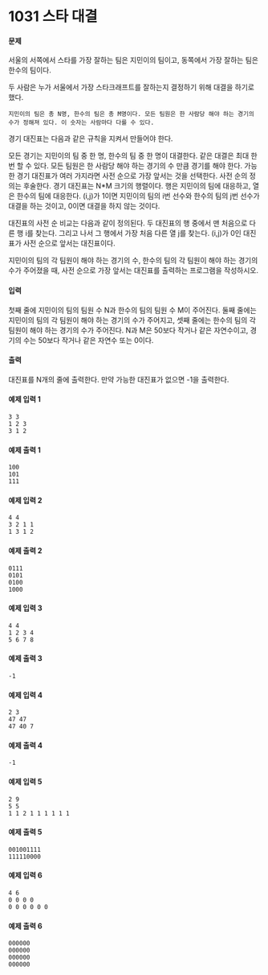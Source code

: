 # 1031 스타 대결
#### 문제
서울의 서쪽에서 스타를 가장 잘하는 팀은 지민이의 팀이고, 동쪽에서 가장 잘하는 팀은 한수의 팀이다.

두 사람은 누가 서울에서 가장 스타크래프트를 잘하는지 결정하기 위해 대결을 하기로 했다.
```
지민이의 팀은 총 N명, 한수의 팀은 총 M명이다. 모든 팀원은 한 사람당 해야 하는 경기의 수가 정해져 있다. 이 숫자는 사람마다 다를 수 있다.
```
경기 대진표는 다음과 같은 규칙을 지켜서 만들어야 한다.

모든 경기는 지민이의 팀 중 한 명, 한수의 팀 중 한 명이 대결한다.
같은 대결은 최대 한 번 할 수 있다.
모든 팀원은 한 사람당 해야 하는 경기의 수 만큼 경기를 해야 한다.
가능한 경기 대진표가 여러 가지라면 사전 순으로 가장 앞서는 것을 선택한다. 사전 순의 정의는 후술한다.
경기 대진표는 N*M 크기의 행렬이다. 행은 지민이의 팀에 대응하고, 열은 한수의 팀에 대응한다. (i,j)가 1이면 지민이의 팀의 i번 선수와 한수의 팀의 j번 선수가 대결을 하는 것이고, 0이면 대결을 하지 않는 것이다.

대진표의 사전 순 비교는 다음과 같이 정의된다. 두 대진표의 행 중에서 맨 처음으로 다른 행 i를 찾는다. 그리고 나서 그 행에서 가장 처음 다른 열 j를 찾는다. (i,j)가 0인 대진표가 사전 순으로 앞서는 대진표이다.

지민이의 팀의 각 팀원이 해야 하는 경기의 수, 한수의 팀의 각 팀원이 해야 하는 경기의 수가 주어졌을 때, 사전 순으로 가장 앞서는 대진표를 출력하는 프로그램을 작성하시오.

#### 입력
첫째 줄에 지민이의 팀의 팀원 수 N과 한수의 팀의 팀원 수 M이 주어진다. 둘째 줄에는 지민이의 팀의 각 팀원이 해야 하는 경기의 수가 주어지고, 셋째 줄에는 한수의 팀의 각 팀원이 해야 하는 경기의 수가 주어진다. N과 M은 50보다 작거나 같은 자연수이고, 경기의 수는 50보다 작거나 같은 자연수 또는 0이다.

#### 출력
대진표를 N개의 줄에 출력한다. 만약 가능한 대진표가 없으면 -1을 출력한다.

#### 예제 입력 1 
```
3 3
1 2 3
3 1 2
```
#### 예제 출력 1 
```
100
101
111
```
#### 예제 입력 2 
```
4 4
3 2 1 1
1 3 1 2
```
#### 예제 출력 2 
```
0111
0101
0100
1000
```
#### 예제 입력 3 
```
4 4
1 2 3 4
5 6 7 8
```
#### 예제 출력 3 
```
-1
```
#### 예제 입력 4 
```
2 3
47 47
47 40 7
```
#### 예제 출력 4 
```
-1
```
#### 예제 입력 5 
```
2 9
5 5
1 1 2 1 1 1 1 1 1
```
#### 예제 출력 5 
```
001001111
111110000
```
#### 예제 입력 6
```
4 6
0 0 0 0
0 0 0 0 0 0
```
#### 예제 출력 6 
```
000000
000000
000000
000000
```
